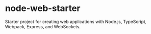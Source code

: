 # node-web-starter
Starter project for creating web applications with Node.js, TypeScript, Webpack, Express, and WebSockets.
